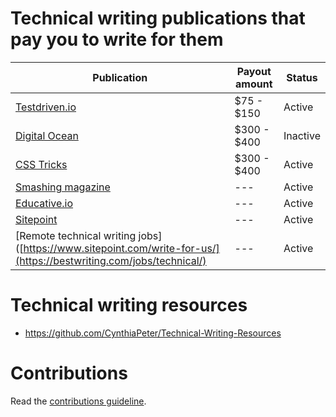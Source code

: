 # Technical writing publications that pay you to write for them

| Publication | Payout amount | Status
| -------------------- |  -------------------- | -------------------- | 
| [Testdriven.io](https://testdriven.io/join-testdriven/) | $75 - $150  |  Active  |
| [Digital Ocean](https://www.digitalocean.com/community/pages/write-for-digitalocean) | $300 - $400   |  Inactive  |
| [CSS Tricks](https://css-tricks.com/guest-writing-for-css-tricks/) | $300 - $400  |  Active  |
| [Smashing magazine](https://www.smashingmagazine.com/write-for-us/) | ---  |  Active  |
| [Educative.io](https://www.educative.io/become-an-educative-author/) | ---  |  Active  |
| [Sitepoint](https://www.sitepoint.com/write-for-us/) | ---  |  Active  |
| [Remote technical writing jobs]([https://www.sitepoint.com/write-for-us/](https://bestwriting.com/jobs/technical/) | ---  |  Active  |



# Technical writing resources
- https://github.com/CynthiaPeter/Technical-Writing-Resources

# Contributions
Read the [contributions guideline](https://github.com/Sajeyks/Technical-writing-publications-that-pay-you-to-write-for-them/blob/main/contribution-guidelines.md).

